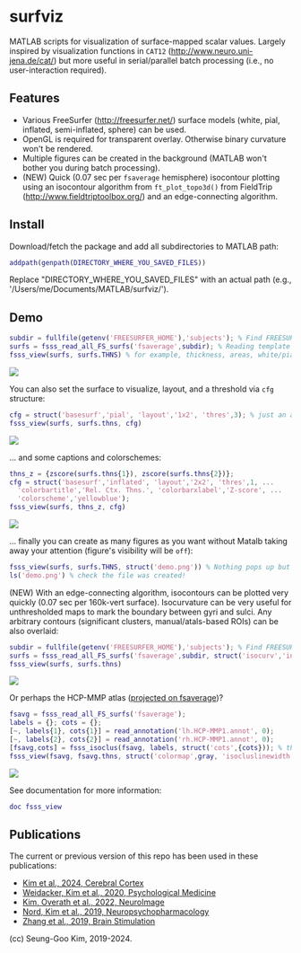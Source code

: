 # surfviz

MATLAB scripts for visualization of surface-mapped scalar values. Largely inspired by visualization functions in `CAT12` (http://www.neuro.uni-jena.de/cat/) but more useful in serial/parallel batch processing (i.e., no user-interaction required).

## Features
- Various FreeSurfer (http://freesurfer.net/) surface models (white, pial, inflated, semi-inflated, sphere) can be used. 
- OpenGL is required for transparent overlay. Otherwise binary curvature won't be rendered.
- Multiple figures can be created in the background (MATLAB won't bother you during batch processing).
- (NEW) Quick (0.07 sec per `fsaverage` hemisphere) isocontour plotting using an isocontour algorithm from `ft_plot_topo3d()` from FieldTrip (http://www.fieldtriptoolbox.org/) and an edge-connecting algorithm.

## Install
Download/fetch the package and add all subdirectories to MATLAB path:
```Matlab
addpath(genpath(DIRECTORY_WHERE_YOU_SAVED_FILES))
```
Replace "DIRECTORY_WHERE_YOU_SAVED_FILES" with an actual path (e.g., '/Users/me/Documents/MATLAB/surfviz/').

## Demo
```Matlab
subdir = fullfile(getenv('FREESURFER_HOME'),'subjects'); % Find FREESURFER default subject directory
surfs = fsss_read_all_FS_surfs('fsaverage',subdir); % Reading template surfaces & lots of things in the directory
fsss_view(surfs, surfs.THNS) % for example, thickness, areas, white/pial curvature, sulcal depth, annotations, ...
```
![](https://github.com/solleo/surfviz/blob/master/images/demo1.png)

You can also set the surface to visualize, layout, and a threshold via `cfg` structure:
```Matlab
cfg = struct('basesurf','pial', 'layout','1x2', 'thres',3); % just an arbitrary threshold for demo
fsss_view(surfs, surfs.thns, cfg)
```
![](https://github.com/solleo/surfviz/blob/master/images/demo2.2.png)

... and some captions and colorschemes: 
```Matlab
thns_z = {zscore(surfs.thns{1}), zscore(surfs.thns{2})};
cfg = struct('basesurf','inflated', 'layout','2x2', 'thres',1, ...
  'colorbartitle','Rel. Ctx. Thns.', 'colorbarxlabel','Z-score', ...
  'colorscheme','yellowblue');
fsss_view(surfs, thns_z, cfg)
```
![](https://github.com/solleo/surfviz/blob/master/images/demo4.3.png)

... finally you can create as many figures as you want without Matalb taking away your attention (figure's visibility will be `off`):
```Matlab
fsss_view(surfs, surfs.THNS, struct('demo.png')) % Nothing pops up but it creates a PNG file _silently_
ls('demo.png') % check the file was created!
```

(NEW) With an edge-connecting algorithm, isocontours can be plotted very quickly (0.07 sec per 160k-vert surface). Isocurvature can be very useful for unthresholded maps to mark the boundary between gyri and sulci. Any arbitrary contours (significant clusters, manual/atals-based ROIs) can be also overlaid:
```Matlab
subdir = fullfile(getenv('FREESURFER_HOME'),'subjects'); % Find FREESURFER default subject directory
surfs = fsss_read_all_FS_surfs('fsaverage',subdir, struct('isocurv','inflated')); % Computes isocurvature line groups when loading
fsss_view(surfs, surfs.thns)
```
![](https://github.com/solleo/surfviz/blob/master/images/demo5.png)

Or perhaps the HCP-MMP atlas ([projected on fsaverage](https://figshare.com/articles/HCP-MMP1_0_projected_on_fsaverage/3498446))?
```Matlab
fsavg = fsss_read_all_FS_surfs('fsaverage');
labels = {}; cots = {};
[~, labels{1}, cots{1}] = read_annotation('lh.HCP-MMP1.annot', 0);
[~, labels{2}, cots{2}] = read_annotation('rh.HCP-MMP1.annot', 0);
[fsavg,cots] = fsss_isoclus(fsavg, labels, struct('cots',{cots})); % this takes a while for granular annotations
fsss_view(fsavg, fsavg.thns, struct('colormap',gray, 'isocluslinewidth',1,'isocluscolors',cots)
```
![](https://github.com/solleo/surfviz/blob/master/images/demo6.png)

See documentation for more information:
```Matlab
doc fsss_view
```

## Publications
The current or previous version of this repo has been used in these publications:
- [Kim et al., 2024, Cerebral Cortex](https://doi.org/10.1093/cercor/bhae155)
- [Weidacker, Kim et al., 2020, Psychological Medicine](https://doi.rog/10.1017/S0033291720003852)
- [Kim, Overath et al., 2022, NeuroImage](https://doi.org/10.1016/j.neuroimage.2022.118879)
- [Nord, Kim et al., 2019, Neuropsychopharmacology](https://doi.org/10.1038/s41386-019-0343-6)
- [Zhang et al., 2019, Brain Stimulation](https://doi.org/10.1016/j.brs.2019.05.010)

(cc) Seung-Goo Kim, 2019-2024.
